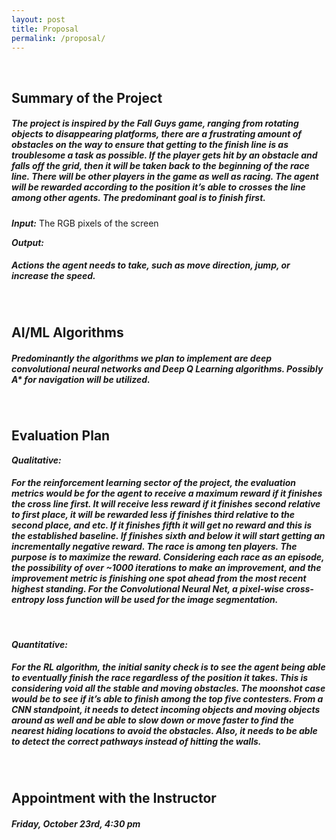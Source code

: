```yaml
---
layout: post
title: Proposal
permalink: /proposal/
---
```




<br />

## Summary of the Project


##### The project is inspired by the Fall Guys game, ranging from rotating objects to disappearing platforms, there are a frustrating amount of obstacles on the way to ensure that getting to the finish line is as troublesome a task as possible. If the player gets hit by an obstacle and falls off the grid, then it will be taken back to the beginning of the race line. There will be other players in the game as well as racing. The agent will be rewarded according to the position it’s able to crosses the line among other agents. The predominant goal is to finish first. 

***Input:***
The RGB pixels of the screen 

***Output:***
##### Actions the agent needs to take, such as move direction, jump, or increase the speed. 





<br />

## AI/ML Algorithms 

##### Predominantly the algorithms we plan to implement are deep convolutional neural networks and Deep Q Learning algorithms. Possibly A* for navigation will be utilized. 







<br />

## Evaluation Plan
    
    
***Qualitative:***

##### For the reinforcement learning sector of the project, the evaluation metrics would be for the agent to receive a maximum reward if it finishes the cross line first. It will receive less reward if it finishes second relative to first place, it will be rewarded less if finishes third relative to the second place, and etc. If it finishes fifth it will get no reward and this is the established baseline. If finishes sixth and below it will start getting an incrementally negative reward. The race is among ten players. The purpose is to maximize the reward. Considering each race as an episode, the possibility of over ~1000 iterations to make an improvement, and the improvement metric is finishing one spot ahead from the most recent highest standing. For the Convolutional Neural Net, a pixel-wise cross-entropy loss function will be used for the image segmentation. 

<br />
    
***Quantitative:***

##### For the RL algorithm, the initial sanity check is to see the agent being able to eventually finish the race regardless of the position it takes. This is considering void all the stable and moving obstacles. The moonshot case would be to see if it’s able to finish among the top five contesters. From a CNN standpoint, it needs to detect incoming objects and moving objects around as well and be able to slow down or move faster to find the nearest hiding locations to avoid the obstacles. Also, it needs to be able to detect the correct pathways instead of hitting the walls. 




<br />

## Appointment with the Instructor

##### Friday, October 23rd, 4:30 pm
